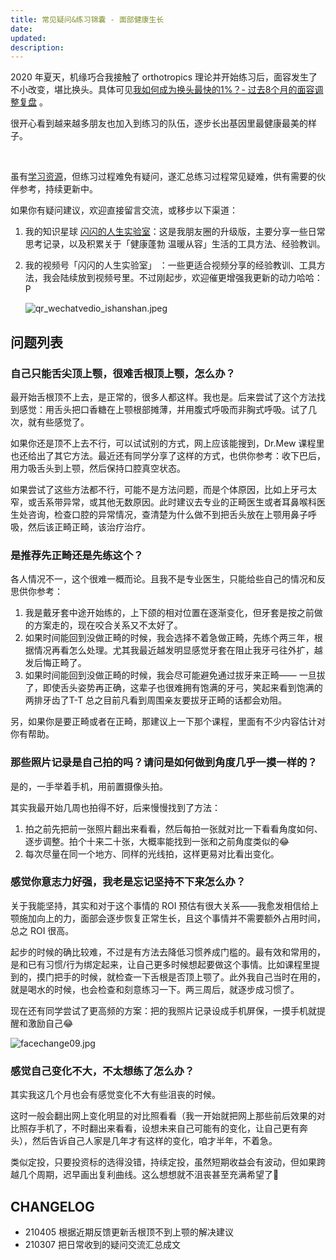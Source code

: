 ```yaml
---
title: 常见疑问&练习锦囊 - 面部健康生长
date: 
updated: 
description: 
---
```






2020 年夏天，机缘巧合我接触了 orthotropics 理论并开始练习后，面容发生了不小改变，堪比换头。具体可见[我如何成为换头最快的1%？- 过去8个月的面容调整复盘](/selfedu/RevFacialGrowth) 。

很开心看到越来越多朋友也加入到练习的队伍，逐步长出基因里最健康最美的样子。

<br> 

虽有[学习资源](/family/ResFacialGrowth)，但练习过程难免有疑问，遂汇总练习过程常见疑难，供有需要的伙伴参考，持续更新中。

如果你有疑问建议，欢迎直接留言交流，或移步以下渠道：

1. 我的知识星球 [闪闪的人生实验室](https://t.zsxq.com/Vrzji2B)：这是我朋友圈的升级版，主要分享一些日常思考记录，以及积累关于「健康蓬勃 温暖从容」生活的工具方法、经验教训。

2. 我的视频号「闪闪的人生实验室」 ：一些更适合视频分享的经验教训、工具方法，我会陆续放到视频号里。不过刚起步，欢迎催更增强我更新的动力哈哈：P
    
    ![qr_wechatvedio_ishanshan.jpeg](https://ishanshan.zoomquiet.top/share/qr_wechatvedio_ishanshan.jpeg?imageView2/2/w/400 ':size=150')

    






## 问题列表


### 自己只能舌尖顶上颚，很难舌根顶上颚，怎么办？

最开始舌根顶不上去，是正常的，很多人都这样。我也是。后来尝试了这个方法找到感觉：用舌头把口香糖在上颚根部摊薄，并用腹式呼吸而非胸式呼吸。试了几次，就有些感觉了。

如果你还是顶不上去不行，可以试试别的方式，网上应该能搜到，Dr.Mew 课程里也还给出了其它方法。最近还有同学分享了这样的方式，也供你参考：收下巴后，用力吸舌头到上颚，然后保持口腔真空状态。

如果尝试了这些方法都不行，可能不是方法问题，而是个体原因，比如上牙弓太窄，或舌系带异常，或其他无数原因。此时建议去专业的正畸医生或者耳鼻喉科医生处咨询，检查口腔的异常情况，查清楚为什么做不到把舌头放在上颚用鼻子呼吸，然后该正畸正畸，该治疗治疗。


### 是推荐先正畸还是先练这个？

各人情况不一，这个很难一概而论。且我不是专业医生，只能给些自己的情况和反思供你参考：

1. 我是戴牙套中途开始练的，上下颌的相对位置在逐渐变化，但牙套是按之前做的方案走的，现在咬合关系又不太好了。
2. 如果时间能回到没做正畸的时候，我会选择不着急做正畸，先练个两三年，根据情况再看怎么处理。尤其我最近越发明显感觉牙套在阻止我牙弓往外扩，越发后悔正畸了。
3. 如果时间能回到没做正畸的时候，我会尽可能避免通过拔牙来正畸—— 一旦拔了，即使舌头姿势再正确，这辈子也很难拥有饱满的牙弓，笑起来看到饱满的两排牙齿了T-T 总之目前凡看到周围亲友要拔牙正畸的话都会劝阻。

另，如果你是要正畸或者在正畸，那建议上一下那个课程，里面有不少内容估计对你有帮助。

### 那些照片记录是自己拍的吗？请问是如何做到角度几乎一摸一样的？

是的，一手举着手机，用前置摄像头拍。

其实我最开始几周也拍得不好，后来慢慢找到了方法：
1. 拍之前先把前一张照片翻出来看看，然后每拍一张就对比一下看看角度如何、逐步调整。拍个十来二十张，大概率能找到一张和之前角度类似的😂
2. 每次尽量在同一个地方、同样的光线拍，这样更易对比看出变化。

### 感觉你意志力好强，我老是忘记坚持不下来怎么办？

关于我能坚持，其实和对于这个事情的 ROI 预估有很大关系——我愈发相信给上颚施加向上的力，面部会逐步恢复正常生长，且这个事情并不需要额外占用时间，总之 ROI 很高。

起步的时候的确比较难，不过是有方法去降低习惯养成门槛的。最有效和常用的，是和已有习惯/行为绑定起来，让自己更多时候想起要做这个事情。比如课程里提到的，摸门把手的时候，就检查一下舌根是否顶上颚了。此外我自己当时在用的，就是喝水的时候，也会检查和刻意练习一下。两三周后，就逐步成习惯了。

现在还有同学尝试了更高频的方案：把的我照片记录设成手机屏保，一摸手机就提醒和激励自己😂

![facechange09.jpg](https://ishanshan.zoomquiet.top/share/facechange09.jpg?imageView2/2/w/500 ':size=100')

### 感觉自己变化不大，不太想练了怎么办？

其实我这几个月也会有感觉变化不大有些沮丧的时候。

这时一般会翻出网上变化明显的对比照看看（我一开始就把网上那些前后效果的对比照存手机了，不时翻出来看看，设想未来自己可能有的变化，让自己更有奔头），然后告诉自己人家是几年才有这样的变化，咱才半年，不着急。

类似定投，只要投资标的选得没错，持续定投，虽然短期收益会有波动，但如果跨越几个周期，迟早画出复利曲线。这么想想就不沮丧甚至充满希望了👻


## CHANGELOG 

- 210405 根据近期反馈更新舌根顶不到上颚的解决建议
- 210307 把日常收到的疑问交流汇总成文
